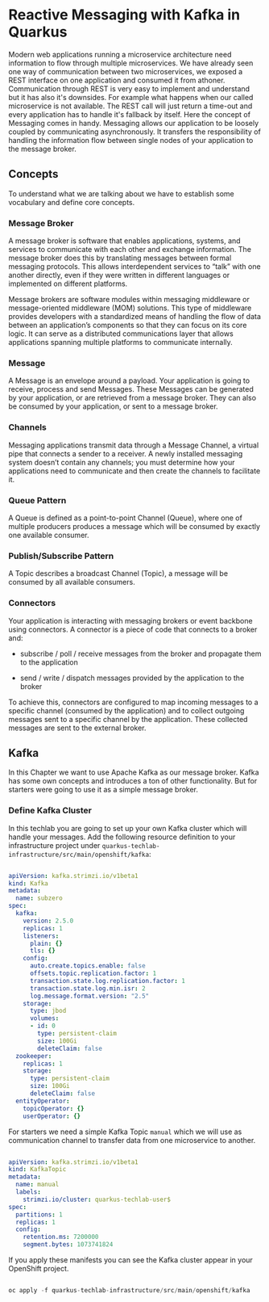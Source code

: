 # Reactive Messaging with Kafka in Quarkus

Modern web applications running a microservice architecture need information to flow through multiple microservices. We have already seen one way of communication between two microservices, we exposed a REST interface on one application and consumed it from athoner. Communication through REST is very easy to implement and understand but it has also it's downsides. 
For example what happens when our called microservice is not available. The REST call will just return a time-out and every application has to handle it's fallback by itself. 
Here the concept of Messaging comes in handy. Messaging allows our application to be loosely coupled by communicating asynchronously. It transfers the responsibility of handling the information flow between single nodes of your application to the message broker. 

## Concepts

To understand what we are talking about we have to establish some vocabulary and define core concepts. 

### Message Broker

A message broker is software that enables applications, systems, and services to communicate with each other and exchange information. The message broker does this by translating messages between formal messaging protocols. This allows interdependent services to “talk” with one another directly, even if they were written in different languages or implemented on different platforms.

Message brokers are software modules within messaging middleware or message-oriented middleware (MOM) solutions. This type of middleware provides developers with a standardized means of handling the flow of data between an application’s components so that they can focus on its core logic. It can serve as a distributed communications layer that allows applications spanning multiple platforms to communicate internally.

### Message

A Message is an envelope around a payload. Your application is going to receive, process and send Messages. These Messages can be generated by your application, or are retrieved from a message broker. They can also be consumed by your application, or sent to a message broker.

### Channels

Messaging applications transmit data through a Message Channel, a virtual pipe that connects a sender to a receiver. A newly installed messaging system doesn’t contain any channels; you must determine how your applications need to communicate and then create the channels to facilitate it.

### Queue Pattern

A Queue is defined as a point-to-point Channel (Queue), where one of multiple producers produces a message which will be consumed by exactly one available consumer. 

### Publish/Subscribe Pattern

A Topic describes a broadcast Channel (Topic), a message will be consumed by all available consumers.

### Connectors

Your application is interacting with messaging brokers or event backbone using connectors. A connector is a piece of code that connects to a broker and:

  * subscribe / poll / receive messages from the broker and propagate them to the application

  * send / write / dispatch messages provided by the application to the broker

To achieve this, connectors are configured to map incoming messages to a specific channel (consumed by the application) and to collect outgoing messages sent to a specific channel by the application. These collected messages are sent to the external broker.

## Kafka

In this Chapter we want to use Apache Kafka as our message broker. Kafka has some own concepts and introduces a ton of other functionality. But for starters were going to use it as a simple message broker. 

### Define Kafka Cluster

In this techlab you are going to set up your own Kafka cluster which will handle your messages. Add the following resource definition to your infrastructure project under `quarkus-techlab-infrastructure/src/main/openshift/kafka`: 

```yaml

apiVersion: kafka.strimzi.io/v1beta1
kind: Kafka
metadata:
  name: subzero
spec:
  kafka:
    version: 2.5.0
    replicas: 1
    listeners:
      plain: {}
      tls: {}
    config:
      auto.create.topics.enable: false
      offsets.topic.replication.factor: 1
      transaction.state.log.replication.factor: 1
      transaction.state.log.min.isr: 2
      log.message.format.version: "2.5"
    storage:
      type: jbod
      volumes:
      - id: 0
        type: persistent-claim
        size: 100Gi
        deleteClaim: false
  zookeeper:
    replicas: 1
    storage:
      type: persistent-claim
      size: 100Gi
      deleteClaim: false
  entityOperator:
    topicOperator: {}
    userOperator: {}

```

For starters we need a simple Kafka Topic `manual` which we will use as communication channel to transfer data from one microservice to another. 

```yaml

apiVersion: kafka.strimzi.io/v1beta1
kind: KafkaTopic
metadata:
  name: manual
  labels:
    strimzi.io/cluster: quarkus-techlab-user$
spec:
  partitions: 1
  replicas: 1
  config:
    retention.ms: 7200000
    segment.bytes: 1073741824

```

If you apply these manifests you can see the Kafka cluster appear in your OpenShift project.

```s

oc apply -f quarkus-techlab-infrastructure/src/main/openshift/kafka

```

